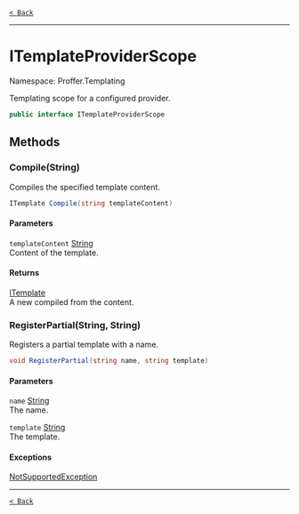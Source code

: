 [`< Back`](./)

---

# ITemplateProviderScope

Namespace: Proffer.Templating

Templating scope for a configured provider.

```csharp
public interface ITemplateProviderScope
```

## Methods

### **Compile(String)**

Compiles the specified template content.

```csharp
ITemplate Compile(string templateContent)
```

#### Parameters

`templateContent` [String](https://docs.microsoft.com/en-us/dotnet/api/system.string)<br>
Content of the template.

#### Returns

[ITemplate](./proffer.templating.itemplate)<br>
A new  compiled from the content.

### **RegisterPartial(String, String)**

Registers a partial template with a name.

```csharp
void RegisterPartial(string name, string template)
```

#### Parameters

`name` [String](https://docs.microsoft.com/en-us/dotnet/api/system.string)<br>
The name.

`template` [String](https://docs.microsoft.com/en-us/dotnet/api/system.string)<br>
The template.

#### Exceptions

[NotSupportedException](https://docs.microsoft.com/en-us/dotnet/api/system.notsupportedexception)<br>

---

[`< Back`](./)
